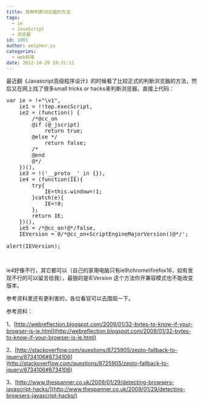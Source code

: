```yaml
---
title: 各种判断浏览器的方法
tags:
  - ie
  - JavaScript
  - 浏览器
id: 1001
author: welpher.yu
categories:
  - web前端
date: 2012-10-20 19:31:11
---
```


最近翻《Javascript高级程序设计》的时候看了比较正式的判断浏览器的方法，然后又在网上找了很多small tricks or hacks来判断浏览器，直接上代码：
  <pre class="brush: js;">var ie = !+&quot;\v1&quot;,
    ie1 = !!top.execScript,
    ie2 = (function() {
        /*@cc_on
        @if (@_jscript)
            return true;
        @else */
            return false;
        /*
        @end
        @*/
    })(),
    ie3 = !('__proto__' in {}),
    ie4 = (function(IE){
        try{
            IE=this.window=!1;
        }catch(e){
            IE=!0;
        };
        return IE;
    })(),
    ie5 = /*@cc_on!@*/false,
    IEVersion = 0/*@cc_on+ScriptEngineMajorVersion()@*/';

alert(IEVersion);</pre>

&#160;

ie4好像不行，其它都可以（自己的家用电脑只有ie9\chrome\firefox16，如有发现不行的可以留言给我），最狠的是IEVersion 这个方法你开兼容模式也不能改变版本。

参考资料里还有更利害的，各位看官可以去围观一下。

参考资料：

1、[http://webreflection.blogspot.com/2009/01/32-bytes-to-know-if-your-browser-is-ie.html](http://webreflection.blogspot.com/2009/01/32-bytes-to-know-if-your-browser-is-ie.html)

2、[http://stackoverflow.com/questions/8725905/zepto-fallback-to-jquery/8734106#8734106](http://stackoverflow.com/questions/8725905/zepto-fallback-to-jquery/8734106#8734106)

3、[http://www.thespanner.co.uk/2009/01/29/detecting-browsers-javascript-hacks/](http://www.thespanner.co.uk/2009/01/29/detecting-browsers-javascript-hacks/)